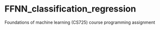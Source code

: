 # FFNN_classification_regression
Foundations of machine learning (CS725) course programming assignment

